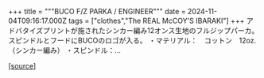 +++
title = """BUCO F/Z PARKA / ENGINEER"""
date = 2024-11-04T09:16:17.000Z
tags = ["clothes","The REAL McCOY'S IBARAKI"]
+++
アドバタイズプリントが施されたシンカー編み12オンス生地のフルジップパーカ。 スピンドルとフードにBUCOのロゴが入る。 ・マテリアル：　コットン　12oz.（シンカー編み） ・スピンドル：...

[[source]](https://the-realmccoys.ocnk.net/product/1404)
